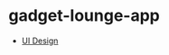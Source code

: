 # gadget-lounge-app

- [UI Design ](https://www.figma.com/community/file/1217325937594639172/Shoea---Sneakers-%26-Shoes-E-Commerce-App-UI-Kit)
